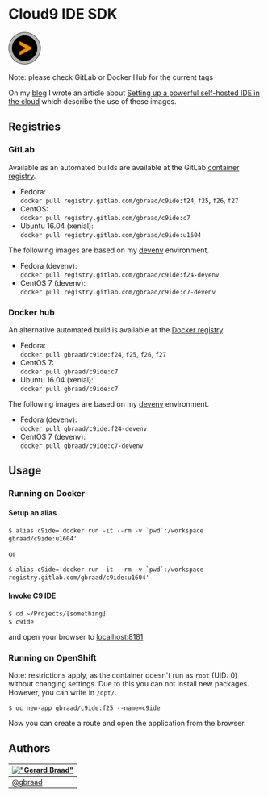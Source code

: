 Cloud9 IDE SDK
==============

!["Prompt"](https://raw.githubusercontent.com/gbraad/assets/gh-pages/icons/prompt-icon-64.png)


Note: please check GitLab or Docker Hub for the current tags

On my [blog](https://gbraad.nl/blog/) I wrote an article about [Setting up a powerful self-hosted IDE in the cloud](http://gbraad.nl/blog/setting-up-a-powerful-self-hosted-ide-in-the-cloud.html) which describe the use of these images.


## Registries

### GitLab

Available as an automated builds are available at the GitLab [container registry](https://gitlab.com/gbraad/c9ide/container_registry).

  * Fedora:  
    `docker pull registry.gitlab.com/gbraad/c9ide:f24`, `f25`, `f26`, `f27`
  * CentOS:  
    `docker pull registry.gitlab.com/gbraad/c9ide:c7`
  * Ubuntu 16.04 (xenial):  
    `docker pull registry.gitlab.com/gbraad/c9ide:u1604`

The following images are based on my [devenv](htttp://github.com/gbraad/devenv) environment.

  * Fedora (devenv):  
    `docker pull registry.gitlab.com/gbraad/c9ide:f24-devenv`
  * CentOS 7 (devenv):  
    `docker pull registry.gitlab.com/gbraad/c9ide:c7-devenv`


### Docker hub

An alternative automated build is available at the [Docker registry](https://hub.docker.com/r/gbraad/c9ide/).

  * Fedora:  
    `docker pull gbraad/c9ide:f24`, `f25`, `f26`, `f27`
  * CentOS 7:  
    `docker pull gbraad/c9ide:c7`
  * Ubuntu 16.04 (xenial):  
    `docker pull gbraad/c9ide:c7`

The following images are based on my [devenv](htttp://github.com/gbraad/devenv) environment.

  * Fedora (devenv):  
    `docker pull gbraad/c9ide:f24-devenv`
  * CentOS 7 (devenv):  
    `docker pull gbraad/c9ide:c7-devenv`


Usage
-----

###  Running on Docker

#### Setup an alias

```
$ alias c9ide='docker run -it --rm -v `pwd`:/workspace gbraad/c9ide:u1604'
```

or

```
$ alias c9ide='docker run -it --rm -v `pwd`:/workspace registry.gitlab.com/gbraad/c9ide:u1604'
```

#### Invoke C9 IDE

```
$ cd ~/Projects/[something]
$ c9ide
```

and open your browser to [localhost:8181](http://localhost:8181/)


### Running on OpenShift
Note: restrictions apply, as the container doesn't run as `root` (UID: 0) without changing settings. Due to this you can not install new packages. However, you can write in `/opt/`.

```
$ oc new-app gbraad/c9ide:f25 --name=c9ide
```

Now you can create a route and open the application from the browser.


Authors
-------

| [!["Gerard Braad"](http://gravatar.com/avatar/e466994eea3c2a1672564e45aca844d0.png?s=60)](http://gbraad.nl "Gerard Braad <me@gbraad.nl>") |
|---|
| [@gbraad](https://twitter.com/gbraad)  |

